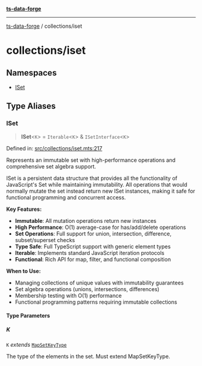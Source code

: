 [**ts-data-forge**](../../README.md)

---

[ts-data-forge](../../README.md) / collections/iset

# collections/iset

## Namespaces

- [ISet](namespaces/ISet.md)

## Type Aliases

### ISet

> **ISet**\<`K`\> = `Iterable`\<`K`\> & `ISetInterface`\<`K`\>

Defined in: [src/collections/iset.mts:217](https://github.com/noshiro-pf/ts-data-forge/blob/main/src/collections/iset.mts#L217)

Represents an immutable set with high-performance operations and comprehensive set algebra support.

ISet is a persistent data structure that provides all the functionality of JavaScript's Set
while maintaining immutability. All operations that would normally mutate the set instead
return new ISet instances, making it safe for functional programming and concurrent access.

**Key Features:**

- **Immutable**: All mutation operations return new instances
- **High Performance**: O(1) average-case for has/add/delete operations
- **Set Operations**: Full support for union, intersection, difference, subset/superset checks
- **Type Safe**: Full TypeScript support with generic element types
- **Iterable**: Implements standard JavaScript iteration protocols
- **Functional**: Rich API for map, filter, and functional composition

**When to Use:**

- Managing collections of unique values with immutability guarantees
- Set algebra operations (unions, intersections, differences)
- Membership testing with O(1) performance
- Functional programming patterns requiring immutable collections

#### Type Parameters

##### K

`K` _extends_ [`MapSetKeyType`](../../globals/README.md#mapsetkeytype)

The type of the elements in the set. Must extend MapSetKeyType.
